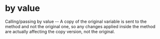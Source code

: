 # by value

Calling/passing by value -- A copy of the original variable is sent to the method and not the original one, so any changes applied inside the method are actually affecting the copy version, not the original.
